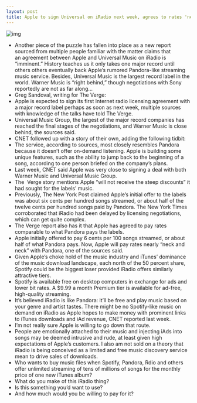 ```yaml
---
layout: post
title: Apple to sign Universal on iRadio next week, agrees to rates 'neck and neck' with Pandora
---
```

![img](http://media.idownloadblog.com/wp-content/uploads/2012/09/iTunes-11-three-up-MacBook-iPhone-iPad.jpg)
* Another piece of the puzzle has fallen into place as a new report sourced from multiple people familiar with the matter claims that an agreement between Apple and Universal Music on iRadio is “imminent.” History teaches us it only takes one major record until others others eventually back Apple’s rumored Pandora-like streaming music service. Besides, Universal Music is the largest record label in the world. Warner Music is “right behind,” though negotiations with Sony reportedly are not as far along…
* Greg Sandoval, writing for The Verge:
* Apple is expected to sign its first Internet radio licensing agreement with a major record label perhaps as soon as next week, multiple sources with knowledge of the talks have told The Verge.
* Universal Music Group, the largest of the major record companies has reached the final stages of the negotiations, and Warner Music is close behind, the sources said.
* CNET followed up with a story of their own, adding the following tidbit:
* The service, according to sources, most closely resembles Pandora because it doesn’t offer on-demand listening. Apple is building some unique features, such as the ability to jump back to the beginning of a song, according to one person briefed on the company’s plans.
* Last week, CNET said Apple was very close to signing a deal with both Warner Music and Universal Music Group.
* The  Verge story mentions Apple “will not receive the steep discounts” it had sought for the labels’ music.
* Previously, The New York Post claimed Apple’s initial offer to the labels was about six cents per hundred songs streamed, or about half of the twelve cents per hundred songs paid by Pandora. The New York Times corroborated that iRadio had been delayed by licensing negotiations, which can get quite complex.
* The Verge report also has it that Apple has agreed to pay rates comparable to what Pandora pays the labels.
* Apple initially offered to pay 6 cents per 100 songs streamed, or about half of what Pandora pays. Now, Apple will pay rates nearly “neck and neck” with Pandora, one of the sources said.
* Given Apple’s choke hold of the music industry and iTunes’ dominance of the music download landscape, each north of the 50 percent share, Spotify could be the biggest loser provided iRadio offers similarly attractive tiers.
* Spotify is available free on desktop computers in exchange for ads and lower bit rates. A $9.99 a month Premium tier is available for ad-free, high-quality streaming.
* It’s believed iRadio is like Pandora: it’ll be free and play music based on your genre and artist tastes. There might be no Spotify-like music on demand on iRadio as Apple hopes to make money with prominent links to iTunes downloads and iAd revenue, CNET reported last week.
* I’m not really sure Apple is willing to go down that route.
* People are emotionally attached to their music and injecting iAds into songs may be deemed intrusive and rude, at least given high expectations of Apple’s customers. I also am not sold on a theory that iRadio is being conceived as a limited and free music discovery service mean to drive sales of downloads.
* Who wants to buy music files when Spotify, Pandora, Rdio and others offer unlimited streaming of tens of millions of songs for the monthly price of one new iTunes album?
* What do you make of this iRadio thing?
* Is this something you’d want to use?
* And how much would you be willing to pay for it?

